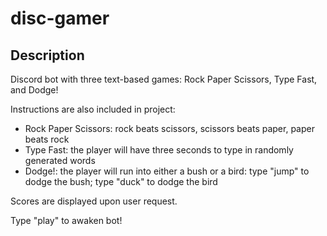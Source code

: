 # disc-gamer
## Description
Discord bot with three text-based games: Rock Paper Scissors, Type Fast, and Dodge!

Instructions are also included in project:
- Rock Paper Scissors: rock beats scissors, scissors beats paper, paper beats rock
- Type Fast: the player will have three seconds to type in randomly generated words
- Dodge!: the player will run into either a bush or a bird: type "jump" to dodge the bush; type "duck" to dodge the bird

Scores are displayed upon user request.

Type "play" to awaken bot!
